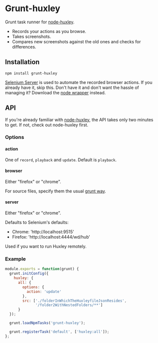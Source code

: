 # Grunt-huxley

Grunt task runner for [node-huxley](https://github.com/chenglou/node-huxley).

- Records your actions as you browse.
- Takes screenshots.
- Compares new screenshots against the old ones and checks for differences.

## Installation

```
npm install grunt-huxley
```

[Selenium Server](http://docs.seleniumhq.org/download/) is used to automate the recorded browser actions. If you already have it, skip this. Don't have it and don't want the hassle of managing it? Download the [node wrapper](https://github.com/eugeneware/selenium-server) instead.

## API

If you're already familiar with [node-huxley](https://github.com/chenglou/node-huxley), the API takes only two minutes to get. If not, check out node-huxley first.

### Options

#### action

One of `record`, `playback` and `update`. Default is `playback`.

#### browser
Either "firefox" or "chrome".

For source files, specify them the usual [grunt way](http://gruntjs.com/configuring-tasks#files).

#### server
Either "firefox" or "chrome".

Defaults to Selenium's defaults:

  - Chrome: 'http://localhost:9515'
  - Firefox: 'http://localhost:4444/wd/hub'

Used if you want to run Huxley remotely.

### Example

```js
module.exports = function(grunt) {
  grunt.initConfig({
    huxley: {
      all: {
        options: {
          action: 'update'
        },
        src: ['./folderInWhichTheHuxleyfileJsonResides',
              '/folder2WithNestedFolders/**']
      }
  });

  grunt.loadNpmTasks('grunt-huxley');

  grunt.registerTask('default', ['huxley:all']);
};
```
